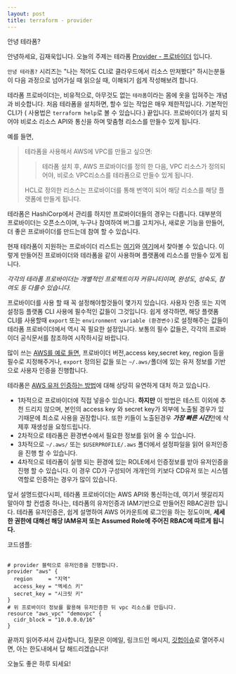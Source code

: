 ```yaml
---
layout: post
title: terraform - provider
---
```


안녕 테라폼?

안녕하세요, 김재욱입니다. 오늘의 주제는 테라폼 [Provider - 프로바이더](https://www.terraform.io/docs/providers/index.html) 입니다.

`안녕 테라폼?` 시리즈는 "나는 적어도 CLI로 클라우드에서 리소스 만져봤다" 하시는분들이 다음 과정으로 넘어가실 때 읽으실 때, 이해되기 쉽게 작성해보려 합니다.

테라폼 프로바이더는, 비유적으로, 아무것도 없는 `테라폼`이라는 몸에 옷을 입혀주는 개념과 비슷합니다.
처음 테라폼을 설치하면, 할수 있는 작업은 매우 제한적입니다. 기본적인 CLI가 ( 사용법은 `terraform help`로 볼 수 있습니다.) 끝입니다. 프로바이더가 설치 되어야 비로소 리소스 API와 통신을 하며 맞춤형 리소스를 만들수 있게 됩니다.

예를 들면,

> 테라폼을 사용해서 AWS에 VPC를 만들고 싶으면:
>
> >테라폼 설치 후, AWS 프로바이더를 정의 한 다음, VPC 리소스가 정의되어야, 비로소 VPC리소스를 테라폼으로 만들수 있게 됩니다.
>
> HCL로 정의한 리소스는 프로바이더를 통해 번역이 되어 해당 리소스를 해당 플랫폼에 만들게 됩니다.

테라폼은 HashiCorp에서 관리를 하지만 프로바이더들의 경우는 다릅니다. 대부분의 프로바이더는 오픈소스이며, 누구나 참여하여 버그를 고치거나, 새로운 기능을 만들어, 더 좋은 프로바이더를 만드는데 참여 할 수 있습니다.

현재 테라폼이 지원하는 프로바이더 리스트는 [여기](https://www.terraform.io/docs/providers/index.html#lists-of-terraform-providers)와 [여기](https://www.terraform.io/docs/providers/type/community-index.html)에서 찾아볼 수 있습니다. 이렇게 만들어진 프로바이더와 테라폼을 같이 사용하며 플랫폼에 리소스를 만들수 있게 됩니다.

_각각의 테라폼 프로바이더는 개별적인 프로젝트이자 커뮤니티이며, 완성도, 성숙도, 참여도 등 다를수 있습니다._

프로바이더를 사용 할 때 꼭 설정해야할것들이 몇가지 있습니다. 사용자 인증 또는 지역설정등 플랫폼 CLI 사용에 필수적인 값들이 그것입니다. 쉽게 생각하면, 해당 플랫폼 CLI를 사용할때  `export` 또는  `environment variable (환경변수)`로 설정해주는 값들이 테라폼 프로바이더에서 역시 꼭 필요한 설정입니다. 보통의 필수 값들은, 각각의 프로바이더 공식문서를 참조하여 시작하시길 바랍니다.

많이 쓰는 [AWS를 예로 들면](https://registry.terraform.io/providers/hashicorp/aws/latest/docs), 프로바이더 버전,access key,secret key, region 등을 필수로 지정해주거나, `export` 정의된 값들 또는 `~/.aws/`폴더에 있는 유저 정보를 기반으로 사용자 인증을 진행합니다.

테라폼은 [AWS 유저 인증하는 방법](https://registry.terraform.io/providers/hashicorp/aws/latest/docs#authentication)에 대해 상당히 유연하게 대처 하고 있습니다.
- 1차적으로 프로바이더에 직접 넣을수 있습니다. **하지만** 이 방법은 테스트 이외에 추천 드리지 않으며, 본인의 access key 와 secret key가 외부에 노출될 경우가 있기때문에 최소로 사용을 권장합니다. 또한 키들이 노출된경우 ***가장 빠른 시간***안에 삭제후 재생성을 요청드립니다.
- 2차적으로 테라폼은 환경변수에서 필요한 정보를 읽어 올 수 있습니다.
- 3차적으로 `~/.aws/` 또는 `$USERPROFILE/.aws` 폴더에서 설정파일을 읽어 유저인증을 진행 할 수 있습니다.
- 4차적으로 테라폼이 실행 되는 환경에 있는 ROLE에서 인증정보를 받아 유저인증을 진행 할 수 있습니다. 이 경우 CD가 구성되어 개개인의 키보다 CD유저 또는 시스템 역할로 인증하는 경우가 많이 있습니다.

앞서 설명드렸다시피, 테라폼 프로바이더는 AWS API와 통신하는데, 여기서 헷갈리지 말아야 할 컨셉중 하나는, 테라폼의 유저인증과 IAM기반으로 만들어진 RBAC권한 입니다. 테라폼 유저인증은, 쉽게 설명하여 AWS 어카운트에 로그인을 하는 정도이며, **세세한 권한에 대해선 해당 IAM유저 또는 Assumed Role에 주어진 RBAC에 따르게 됩니다.**

코드샘플:
<pre><code>
# provider 블럭으로 유저인증을 진행합니다.
provider "aws" {
  region     = "지역"
  access_key = "엑세스 키"
  secret_key = "시크릿 키"
}
# 위 프로바이더 정보를 활용해 유저인증한 뒤 vpc 리소스를 만듭니다.
resource "aws_vpc" "demovpc" {
  cidr_block = "10.0.0.0/16"
}</code></pre>

끝까지 읽어주셔서 감사합니다, 질문은 이메일, 링크드인 메시지, [깃헙이슈](https://github.com/iamjaekim/iamjaekim.github.io/issues)로 열어주시면, 아는 한도내에서 답 해드리겠습니다!

오늘도 좋은 하루 되세요!
